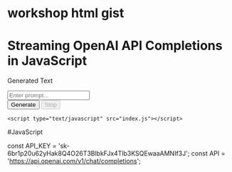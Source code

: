 # workshop html gist 

<!DOCTYPE html>
<html lang="en">
  <head>
    <meta charset="UTF-8" />
    <meta http-equiv="X-UA-Compatible" content="IE=edge" />
    <meta name="viewport" content="width=device-width, initial-scale=1.0" />
    <script src="https://cdn.tailwindcss.com"></script>
    <title>Streaming OpenAI API Completions in JavaScript</title>
  </head>
  <body
    class="bg-white text-black min-h-screen flex items-center justify-center"
  >
    <div class="lg:w-1/2 2xl:w-1/3 p-8 rounded-md bg-gray-100">
      <h1 class="text-3xl font-bold mb-6">
        Streaming OpenAI API Completions in JavaScript
      </h1>
      <div id="resultContainer" class="mt-4 h-48 overflow-y-auto">
        <p class="text-gray-500 text-sm mb-2">Generated Text</p>
        <p id="resultText" class="whitespace-pre-line"></p>
      </div>
      <input
        type="text"
        id="promptInput"
        class="w-full px-4 py-2 rounded-md bg-gray-200 placeholder-gray-500 focus:outline-none mt-4"
        placeholder="Enter prompt..."
      />
      <div class="flex justify-center mt-4">
        <button
          id="generateBtn"
          class="w-1/2 px-4 py-2 rounded-md bg-black text-white hover:bg-gray-900 focus:outline-none mr-2 disabled:opacity-75 disabled:cursor-not-allowed"
        >
          Generate
        </button>
        <button
          id="stopBtn"
          disabled
          class="w-1/2 px-4 py-2 rounded-md border border-gray-500 text-gray-500 hover:text-gray-700 hover:border-gray-700 focus:outline-none ml-2 disabled:opacity-75 disabled:cursor-not-allowed"
        >
          Stop
        </button>
      </div>
    </div>

    <script type="text/javascript" src="index.js"></script>
  </body>
</html>






#JavaScript 

const API_KEY = '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'; 
const API = 'https://api.openai.com/v1/chat/completions';
